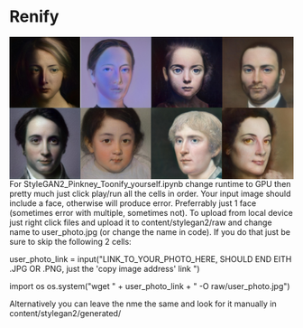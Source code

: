 # Renify

<img align="left" alt="demo1" width="800px" src="https://github.com/GeorgeDavila/Renify/blob/main/results/Renify_demo1.png?raw=true" />



<br />
<br />

For StyleGAN2_Pinkney_Toonify_yourself.ipynb change runtime to GPU then pretty much just click play/run all the cells in order. Your input image should include a face, otherwise will produce error. Preferrably just 1 face (sometimes error with multiple, sometimes not). To upload from local device just right click files and upload it to content/stylegan2/raw and change name to user_photo.jpg (or change the name in code). If you do that just be sure to skip the following 2 cells:

user_photo_link = input("LINK_TO_YOUR_PHOTO_HERE, SHOULD END EITH .JPG OR .PNG, just the 'copy image address' link ") 

import os
os.system("wget " + user_photo_link + "  -O raw/user_photo.jpg")


Alternatively you can leave the nme the same and look for it manually in content/stylegan2/generated/ 
